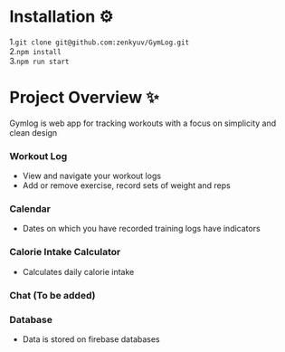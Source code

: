 # Installation ⚙  
1.`git clone git@github.com:zenkyuv/GymLog.git`  
2.`npm install`  
3.`npm run start`

# Project Overview ✨  
Gymlog is web app for tracking workouts with a focus on simplicity and clean design

### Workout Log
- View and navigate your workout logs
- Add or remove exercise, record sets of weight and reps
### Calendar
- Dates on which you have recorded training logs have indicators
### Calorie Intake Calculator
- Calculates daily calorie intake
### Chat (To be added)
### Database
- Data is stored on firebase databases
